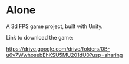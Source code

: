 # Alone

A 3d FPS game project, built with Unity.

Link to download the game:

https://drive.google.com/drive/folders/0B-u6v7WwhosebEhKSU5MU201dU0?usp=sharing


